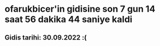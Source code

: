 # ofarukbicer'in gidisine son 7 gun 14 saat 56 dakika 44 saniye kaldi

## Gidis tarihi: 30.09.2022 :(
